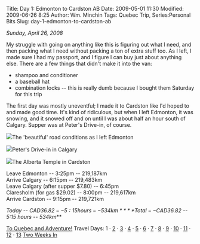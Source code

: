 Title: Day 1: Edmonton to Cardston AB
Date: 2009-05-01 11:30
Modified: 2009-06-26 8:25
Author: Wm. Minchin
Tags: Quebec Trip, Series:Personal Bits
Slug: day-1-edmonton-to-cardston-ab

*Sunday, April 26, 2008*

My struggle with going on anything like this is figuring out what I
need, and then packing what I need without packing a ton of extra stuff
too. As I left, I made sure I had my passport, and I figure I can buy
just about anything else. There are a few things that didn't make it
into the van:

-   shampoo and conditioner
-   a baseball hat
-   combination locks -- this is really dumb because I bought them
    Saturday for this trip

The first day was mostly uneventful; I made it to Cardston like I'd
hoped to and made good time. It's kind of ridiculous, but when I left
Edmonton, it was snowing, and it snowed off and on until I was about
half an hour south of Calgary. Supper was at Peter's Drive-in, of
course.

![](http://2.bp.blogspot.com/_fWUoqQ2t4Js/Sfs0RVszgaI/AAAAAAAAA28/vd9jWnoClbM/s400/IMG_7033.jpg)The
'beautiful' road conditions as I left Edmonton

![](http://3.bp.blogspot.com/_fWUoqQ2t4Js/Sfs0WmBb0iI/AAAAAAAAA3E/vvOal1GWvhA/s400/IMG_7040.jpg)Peter's
Drive-in in Calgary

![](http://3.bp.blogspot.com/_fWUoqQ2t4Js/Sfs0bYpQIDI/AAAAAAAAA3M/th5vMQPxDfg/s400/IMG_7049.jpg)The
Alberta Temple in Cardston

Leave Edmonton -- 3:25pm -- 219,187km  
Arrive Calgary -- 6:15pm -- 219,483km  
Leave Calgary (after supper $7.80) -- 6:45pm  
Claresholm (for gas $29.02) -- 8:00pm -- 219,617km  
Arrive Cardston -- 9:15pm -- 219,721km  
  
*Today -- CAD$36.82 -- 5:15 hours -- 534km*  
***Total -- CAD$36.82 -- 5:15 hours -- 534km***

[To Quebec and
Adventure!](http://blog.minchin.ca/2009/04/to-quebec-and-adventure.html)
Travel Days: 1 ·
[2](http://blog.minchin.ca/2009/05/day-2-cardston-ab-to-provo-ut.html) ·
[3](http://blog.minchin.ca/2009/05/day-3-provo-ut.html) ·
[4](http://blog.minchin.ca/2009/05/day-4-provo-ut-to-las-vegas-nv.html)
·
[5](http://blog.minchin.ca/2009/05/day-5-las-vegas-nv-to-san-diego-ca.html)
· [6](http://blog.minchin.ca/2009/05/day-6-san-diego-ca.html) ·
[7](http://blog.minchin.ca/2009/05/day-7-san-deigo-ca-to-mesa-az.html) ·
[8](http://blog.minchin.ca/2009/05/day-8-mesa-az-to-el-paso-tx.html) ·
[9](http://blog.minchin.ca/2009/05/day-9-el-paso-to-dallas-tx.html) ·
[10](http://blog.minchin.ca/2009/05/day-10-dallas-tx-to-texarkana-ar.html)
·
[11](http://blog.minchin.ca/2009/06/day-11-texarkana-ak-to-nashville-tn.html)
·
[12](http://blog.minchin.ca/2009/06/day-12-nashville-tn-to-erie-pa.html)
·
[13](http://blog.minchin.ca/2009/06/day-13-erie-pa-to-montreal-qc.html)
[Two Weeks
In](http://blog.minchin.ca/2009/06/two-weeks-in-life-in-quebec.html)
